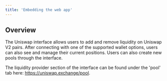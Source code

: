 ```yaml
---
title: 'Embedding the web app'
---
```


## Overview

The Uniswap interface allows users to add and remove liquidity on Uniswap V2 pairs. After connecting with one of the supported wallet options, users can also see and manage their current positions. Users can also create new pools through the interface.

The liquidity provider section of the interface can be found under the 'pool' tab here: https://uniswap.exchange/pool.
